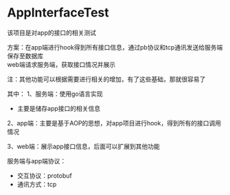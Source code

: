 # AppInterfaceTest

该项目是对app的接口的相关测试

方案：在app端进行hook得到所有接口信息，通过pb协议和tcp通讯发送给服务端保存至数据库  
web端请求服务端，获取接口情况并展示

注：其他功能可以根据需要进行相关的增加，有了这些基础，那就很容易了

其中：
1、服务端：使用go语言实现
* 主要是储存app接口的相关信息

2、app端：主要是基于AOP的思想，对app项目进行hook，得到所有的接口调用情况

3、web端：展示app接口信息，后面可以扩展到其他功能

服务端与app端协议：
* 交互协议：protobuf
* 通讯方式：tcp
